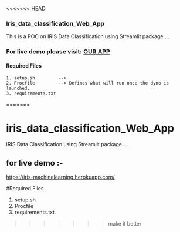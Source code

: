 <<<<<<< HEAD
### Iris_data_classification_Web_App
This is a POC on IRIS Data Classification using Streamlit package.... 

### For live demo please visit: [OUR APP](https://ens-auto-ml.herokuapp.com/)

#### Required Files
    1. setup.sh         --> 
    2. Procfile         --> Defines what will run once the dyno is launched.
    3. requirements.txt
=======
# iris_data_classification_Web_App
IRIS Data Classification using Streamlit package.... 

## for live demo :- 
https://iris-machinelearning.herokuapp.com/

#Required Files
1. setup.sh
2. Procfile
3. requirements.txt
>>>>>>> make it better
